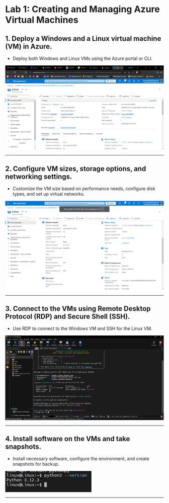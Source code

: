 # Lab 1: Creating and Managing Azure Virtual Machines

## 1. Deploy a Windows and a Linux virtual machine (VM) in Azure.
- Deploy both Windows and Linux VMs using the Azure portal or CLI.

![Deploy VMs](./Lab1/1.png)

---

## 2. Configure VM sizes, storage options, and networking settings.
- Customize the VM size based on performance needs, configure disk types, and set up virtual networks.

![Configure VM](./Lab1/2.png)

---

## 3. Connect to the VMs using Remote Desktop Protocol (RDP) and Secure Shell (SSH).
- Use RDP to connect to the Windows VM and SSH for the Linux VM.

![Connect to VMs](./Lab1/3.png)

---

## 4. Install software on the VMs and take snapshots.
- Install necessary software, configure the environment, and create snapshots for backup.

![Install Software and Snapshots](./Lab1/4.png)

---

